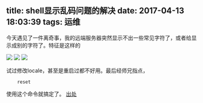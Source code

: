 title: shell显示乱码问题的解决
date: 2017-04-13 18:03:39
tags: 运维
---

今天遇见了一件离奇事，我的远端服务器突然显示不出一些常见字符了，或者给显示成别的字符了。<!--more-->特征是这样的

![](http://s.blog.0x01.site/WechatIMG1959.jpeg)
![](http://s.blog.0x01.site/WechatIMG1978.jpeg)
![](http://s.blog.0x01.site/WechatIMG1992.jpeg)

试过修改locale，甚至是重启过都不好用。最后经师兄指点，

        reset

使用这个命令就搞定了。
[出处](https://www.oschina.net/question/12_150975)
